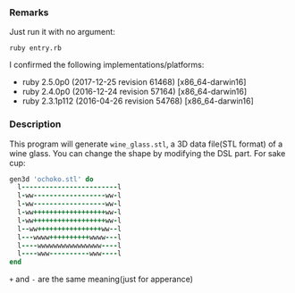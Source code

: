 ### Remarks

Just run it with no argument:

    ruby entry.rb

I confirmed the following implementations/platforms:

* ruby 2.5.0p0 (2017-12-25 revision 61468) [x86_64-darwin16]
* ruby 2.4.0p0 (2016-12-24 revision 57164) [x86_64-darwin16]
* ruby 2.3.1p112 (2016-04-26 revision 54768) [x86_64-darwin16]

### Description

This program will generate `wine_glass.stl`, a 3D data file(STL format) of a wine glass.
You can change the shape by modifying the DSL part.
For sake cup:
```ruby
gen3d 'ochoko.stl' do
  l------------------------l
  l-ww------------------ww-l
  l-ww------------------ww-l
  l-ww++++++++++++++++++ww-l
  l-ww++++++++++++++++++ww-l
  l--ww++++++++++++++++ww--l
  l---wwww++++++++++wwww---l
  l----wwwwwwwwwwwwwwww----l
  l----www----------www----l
end
```
`+` and `-` are the same meaning(just for apperance)
